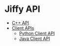 # Jiffy API

* [C++ API](cpp_api.md)
* [Client APIs](client_api.md)
    - [Python Client API](python_client_api.md)
    - [Java Client API](java_client_api.md)
